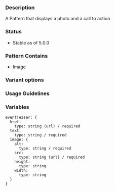 ### Description
A Pattern that displays a photo and a call to action

### Status
* Stable as of 5.0.0

### Pattern Contains
* Image

### Variant options

### Usage Guidelines


### Variables
~~~
eventTeaser: {
  href:
    type: string (url) / required
  text:
    type: string / required
  image: {
    alt:
      type: string / required
    src:
      type: string (url) / required
    height:
      type: string
    width:
      type: string
  }
}
~~~
